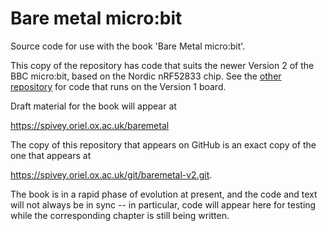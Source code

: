 # Bare metal micro:bit

Source code for use with the book 'Bare Metal micro:bit'.

This copy of the repository has code that suits the newer Version
2 of the BBC micro:bit, based on the Nordic nRF52833 chip.  See
the [other repository](http://github.com/Spivoxity/baremetal-v1) for
code that runs on the Version 1 board.

Draft material for the book will appear at

https://spivey.oriel.ox.ac.uk/baremetal

The copy of this repository that appears on GitHub is an exact copy of
the one that appears at

https://spivey.oriel.ox.ac.uk/git/baremetal-v2.git.

The book is in a rapid phase of evolution at present, and the code and
text will not always be in sync -- in particular, code will appear
here for testing while the corresponding chapter is still being
written.
